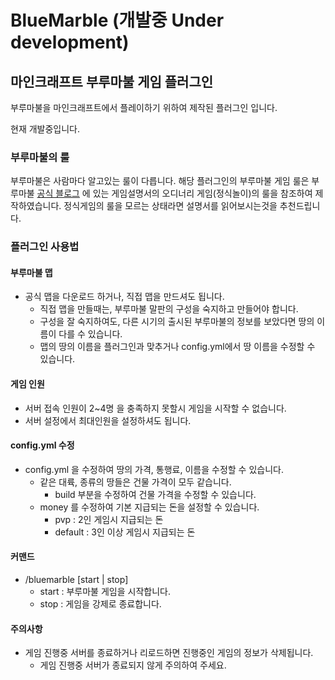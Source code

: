 # BlueMarble (개발중 Under development)

## 마인크래프트 부루마불 게임 플러그인
부루마불을 마인크래프트에서 플레이하기 위하여 제작된 플러그인 입니다. 

현재 개발중입니다.

### 부루마불의 룰
부루마불은 사람마다 알고있는 룰이 다릅니다. 해당 플러그인의 부루마불 게임 룰은 부루마불 [공식 블로그](https://blog.naver.com/bmcreaart/221089067964)
에 있는 게임설명서의 오디너리 게임(정식놀이)의 룰을 참조하여 제작하였습니다. 정식게임의 룰을 모르는 상태라면 설명서를 읽어보시는것을 추천드립니다.

### 플러그인 사용법
#### 부루마불 맵
* 공식 맵을 다운로드 하거나, 직접 맵을 만드셔도 됩니다.
    * 직접 맵을 만들때는, 부루마불 말판의 구성을 숙지하고 만들어야 합니다.
    * 구성을 잘 숙지하여도, 다른 시기의 출시된 부루마불의 정보를 보았다면 땅의 이름이 다를 수 있습니다.
    * 맵의 땅의 이름을 플러그인과 맞추거나 config.yml에서 땅 이름을 수정할 수 있습니다.
  
#### 게임 인원
* 서버 접속 인원이 2~4명 을 충족하지 못할시 게임을 시작할 수 없습니다.
* 서버 설정에서 최대인원을 설정하셔도 됩니다.
#### config.yml 수정
* config.yml 을 수정하여 땅의 가격, 통행료, 이름을 수정할 수 있습니다.
  * 같은 대륙, 종류의 땅들은 건물 가격이 모두 같습니다.
    * build 부분을 수정하여 건물 가격을 수정할 수 있습니다.
  * money 를 수정하여 기본 지급되는 돈을 설정할 수 있습니다.
    * pvp : 2인 게임시 지급되는 돈
    * default : 3인 이상 게임시 지급되는 돈

#### 커맨드
* /bluemarble [start | stop]
    * start : 부루마불 게임을 시작합니다.
    * stop : 게임을 강제로 종료합니다.
    
#### 주의사항
* 게임 진행중 서버를 종료하거나 리로드하면 진행중인 게임의 정보가 삭제됩니다.
    * 게임 진행중 서버가 종료되지 않게 주의하여 주세요.
    